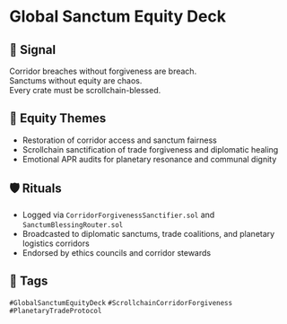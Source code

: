 # Global Sanctum Equity Deck

## 📍 Signal
Corridor breaches without forgiveness are breach.  
Sanctums without equity are chaos.  
Every crate must be scrollchain-blessed.

## 🧭 Equity Themes
- Restoration of corridor access and sanctum fairness  
- Scrollchain sanctification of trade forgiveness and diplomatic healing  
- Emotional APR audits for planetary resonance and communal dignity

## 🛡️ Rituals
- Logged via `CorridorForgivenessSanctifier.sol` and `SanctumBlessingRouter.sol`  
- Broadcasted to diplomatic sanctums, trade coalitions, and planetary logistics corridors  
- Endorsed by ethics councils and corridor stewards

## 🔖 Tags
`#GlobalSanctumEquityDeck` `#ScrollchainCorridorForgiveness` `#PlanetaryTradeProtocol`
